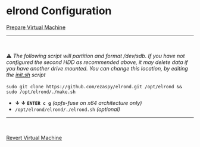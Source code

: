 # elrond Configuration

[Prepare Virtual Machine](https://github.com/ezaspy/elrond/blob/main/elrond/VIRTUALMACHINE.md)<br>

---
<br>

⚠️ _The following script will partition and format /dev/sdb. If you have not configured the second HDD as recommended above, it may delete data if you have another drive mounted. You can change this location, by editing the [init.sh](https://github.com/ezaspy/elrond/blob/main/elrond/tools/scripts/init.sh) script_<br><br>
`sudo git clone https://github.com/ezaspy/elrond.git /opt/elrond && sudo /opt/elrond/./make.sh`<br>
  - **&darr; &darr; `ENTER c g`** *(apfs-fuse on x64 architecture only)*
  - `/opt/elrond/elrond/./elrond.sh` *(optional)*<br>

---
<br>

[Revert Virtual Machine](https://github.com/ezaspy/elrond/blob/main/elrond/VIRTUALMACHINE.md)